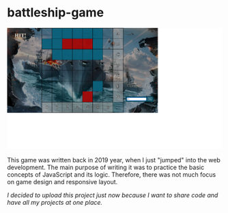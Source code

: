 # battleship-game

![Game Screenshot](/assets/screenshot-1.png)

This game was written back in 2019 year, when I just "jumped" into the web development.
The main purpose of writing it was to practice the basic concepts of JavaScript and its logic.
Therefore, there was not much focus on game design and responsive layout.

*I decided to upload this project just now because I want to share code and have all my projects at one place.*